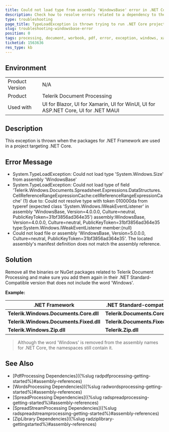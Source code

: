 ```yaml
---
title: Could not load type from assembly 'WindowsBase' error in .NET Core project
description: Check how to resolve errors related to a dependency to the WindowsBase assembly when running project with Telerik Document Processing.
type: troubleshooting
page_title: TypeLoadException is thrown trying to run .NET Core project with Telerik Document Processing
slug: troubleshooting-windowsbase-error
position: 0
tags: processing, document, worbook, pdf, error, exception, windows, xamarin, blazor, maui, .net core, net5, net6
ticketid: 1563636
res_type: kb
---
```


## Environment
<table>
	<tbody>
		<tr>
			<td>Product Version</td>
			<td>N/A</td>
		</tr>
		<tr>
			<td>Product</td>
			<td>Telerik Document Processing</td>
		</tr>
		<tr>
			<td>Used with</td>
			<td>UI for Blazor, UI for Xamarin, UI for WinUI, UI for ASP.NET Core, UI for .NET MAUI</td>
		</tr>
	</tbody>
</table>


## Description

This exception is thrown when the packages for .NET Framework are used in a project targeting .NET Core.

## Error Message

- System.TypeLoadException: Could not load type 'System.Windows.Size' from assembly 'WindowsBase'
- System.TypeLoadException: Could not load type of field 'Telerik.Windows.Documents.Spreadsheet.Expressions.DataStructures.CellReferenceRangeExpressionCache:cellReferenceRangeExpressionCache' (1) due to: Could not resolve type with token 010000da from typeref (expected class 'System.Windows.IWeakEventListener' in assembly 'WindowsBase, Version=4.0.0.0, Culture=neutral, PublicKeyToken=31bf3856ad364e35') assembly:WindowsBase, Version=4.0.0.0, Culture=neutral, PublicKeyToken=31bf3856ad364e35 type:System.Windows.IWeakEventListener member:(null)
- Could not load file or assembly 'WindowsBase, Version=5.0.0.0, Culture=neutral, PublicKeyToken=31bf3856ad364e35'. The located assembly's manifest definition does not match the assembly reference. 


## Solution

Remove all the binaries or NuGet packages related to Telerik Document Processing and make sure you add them again in their .NET Standard-Compatible version that does not include the word 'Windows'.

**Example:**

<table>
<thead>
	<tr>
		<th>.NET Framework </th>
		<th>.NET Standard-compatible</th>
	</tr>
</thead>
<tbody>
	<tr>
		<td><b>Telerik.Windows.Documents.Core.dll</b></td>
		<td><b>Telerik.Documents.Core.dll</b></td>
	</tr>
	<tr>
	    <td><b>Telerik.Windows.Documents.Fixed.dll</b></td>
		<td><b>Telerik.Documents.Fixed.dll</b></td>
	</tr>
	<tr>
	    <td><b>Telerik.Windows.Zip.dll</b></td>
		<td><b>Telerik.Zip.dll</b></td>
	</tr>
</tbody>
</table>

>Although the word 'Windows' is removed from the assembly names for .NET Core, the namespaces still contain it.

## See Also

- [PdfProcessing Dependencies]({%slug radpdfprocessing-getting-started%}#assembly-references)
- [WordsProcessing Dependencies]({%slug radwordsprocessing-getting-started%}#assembly-references)
- [SpreadProcessing Dependencies]({%slug radspreadprocessing-getting-started%}#assembly-references)
- [SpreadStreamProcessing Dependencies]({%slug radspreadstreamprocessing-getting-started%}#assembly-references)
- [ZipLibrary Dependencies]({%slug radziplibrary-gettingstarted%}#assembly-references)

